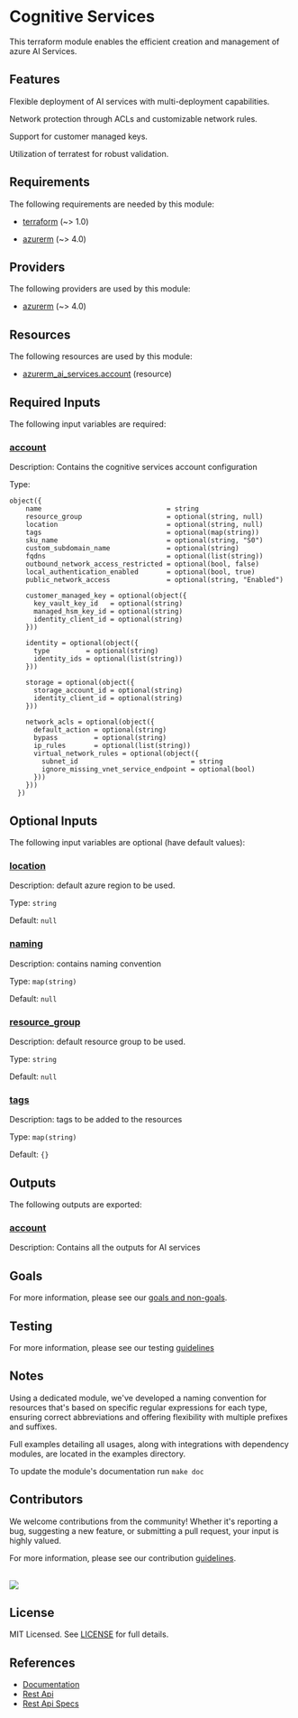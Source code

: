 # Cognitive Services

This terraform module enables the efficient creation and management of azure AI Services.

## Features

Flexible deployment of AI services with multi-deployment capabilities.

Network protection through ACLs and customizable network rules.

Support for customer managed keys.

Utilization of terratest for robust validation.

<!-- BEGIN_TF_DOCS -->
## Requirements

The following requirements are needed by this module:

- <a name="requirement_terraform"></a> [terraform](#requirement\_terraform) (~> 1.0)

- <a name="requirement_azurerm"></a> [azurerm](#requirement\_azurerm) (~> 4.0)

## Providers

The following providers are used by this module:

- <a name="provider_azurerm"></a> [azurerm](#provider\_azurerm) (~> 4.0)

## Resources

The following resources are used by this module:

- [azurerm_ai_services.account](https://registry.terraform.io/providers/hashicorp/azurerm/latest/docs/resources/ai_services) (resource)

## Required Inputs

The following input variables are required:

### <a name="input_account"></a> [account](#input\_account)

Description: Contains the cognitive services account configuration

Type:

```hcl
object({
    name                               = string
    resource_group                     = optional(string, null)
    location                           = optional(string, null)
    tags                               = optional(map(string))
    sku_name                           = optional(string, "S0")
    custom_subdomain_name              = optional(string)
    fqdns                              = optional(list(string))
    outbound_network_access_restricted = optional(bool, false)
    local_authentication_enabled       = optional(bool, true)
    public_network_access              = optional(string, "Enabled")

    customer_managed_key = optional(object({
      key_vault_key_id   = optional(string)
      managed_hsm_key_id = optional(string)
      identity_client_id = optional(string)
    }))

    identity = optional(object({
      type         = optional(string)
      identity_ids = optional(list(string))
    }))

    storage = optional(object({
      storage_account_id = optional(string)
      identity_client_id = optional(string)
    }))

    network_acls = optional(object({
      default_action = optional(string)
      bypass         = optional(string)
      ip_rules       = optional(list(string))
      virtual_network_rules = optional(object({
        subnet_id                            = string
        ignore_missing_vnet_service_endpoint = optional(bool)
      }))
    }))
  })
```

## Optional Inputs

The following input variables are optional (have default values):

### <a name="input_location"></a> [location](#input\_location)

Description: default azure region to be used.

Type: `string`

Default: `null`

### <a name="input_naming"></a> [naming](#input\_naming)

Description: contains naming convention

Type: `map(string)`

Default: `null`

### <a name="input_resource_group"></a> [resource\_group](#input\_resource\_group)

Description: default resource group to be used.

Type: `string`

Default: `null`

### <a name="input_tags"></a> [tags](#input\_tags)

Description: tags to be added to the resources

Type: `map(string)`

Default: `{}`

## Outputs

The following outputs are exported:

### <a name="output_account"></a> [account](#output\_account)

Description: Contains all the outputs for AI services
<!-- END_TF_DOCS -->
## Goals

For more information, please see our [goals and non-goals](./GOALS.md).

## Testing

For more information, please see our testing [guidelines](./TESTING.md)

## Notes

Using a dedicated module, we've developed a naming convention for resources that's based on specific regular expressions for each type, ensuring correct abbreviations and offering flexibility with multiple prefixes and suffixes.

Full examples detailing all usages, along with integrations with dependency modules, are located in the examples directory.

To update the module's documentation run `make doc`

## Contributors

We welcome contributions from the community! Whether it's reporting a bug, suggesting a new feature, or submitting a pull request, your input is highly valued.

For more information, please see our contribution [guidelines](./CONTRIBUTING.md). <br><br>

<a href="https://github.com/cloudnationhq/terraform-azure-ais/graphs/contributors">
  <img src="https://contrib.rocks/image?repo=cloudnationhq/terraform-azure-ais" />
</a>

## License

MIT Licensed. See [LICENSE](./LICENSE) for full details.

## References

- [Documentation](https://learn.microsoft.com/en-us/azure/ai-services/)
- [Rest Api](https://learn.microsoft.com/en-us/rest/api/servicebus/)
- [Rest Api Specs](https://learn.microsoft.com/en-us/azure/ai-services/reference/rest-api-resources)
